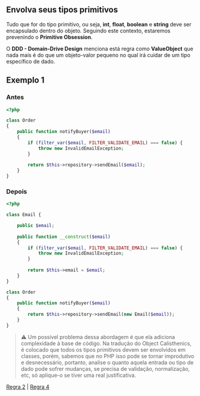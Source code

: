 ## Envolva seus tipos primitivos

Tudo que for do tipo primitivo, ou seja, **int**, **float**, **boolean** e **string** deve ser encapsulado dentro do objeto. Seguindo este contexto, estaremos prevenindo o **Primitive Obsession**.

O **DDD - Domain-Drive Design** menciona está regra como **ValueObject** que nada mais é do que um objeto-valor pequeno no qual irá cuidar de um tipo específico de dado.

## Exemplo 1

### Antes

```php
<?php

class Order
{
    public function notifyBuyer($email)
    {
        if (filter_var($email, FILTER_VALIDATE_EMAIL) === false) {
            throw new InvalidEmailException;
        }
        
        return $this->repository->sendEmail($email);
    }
}
```

### Depois

```php
<?php

class Email {

    public $email;
    
    public function __construct($email)
    {
        if (filter_var($email, FILTER_VALIDATE_EMAIL) === false) {
            throw new InvalidEmailException;
        }
        
        return $this->email = $email;
    }
}

class Order
{
    public function notifyBuyer($email)
    {
        return $this->repository->sendEmail(new Email($email));
    }
}
```

> :warning: Um possível problema dessa abordagem é que ela adiciona complexidade à base de código. Na tradução do Object Calisthenics, é colocado que todos os tipos primitivos devem ser envolvidos em classes, porém, sabemos que no PHP isso pode se tornar improdutivo e desnecessário, portanto, analise o quanto aquela entrada ou tipo de dado pode sofrer mudanças, se precisa de validação, normalização, etc, só aplique-o se tiver uma real justificativa.

[Regra 2](/manifest/roles/role-02.md) | [Regra 4](/manifest/roles/role-04.md)